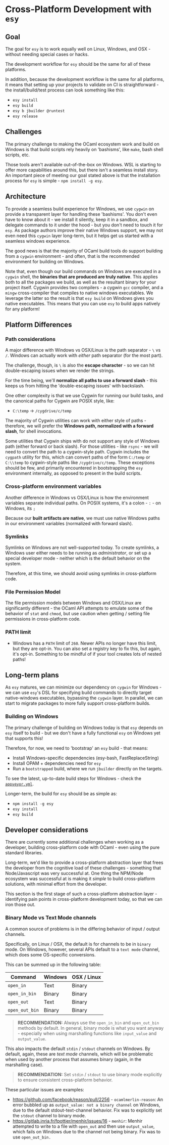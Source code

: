 # Cross-Platform Development with `esy`

## Goal

The goal for `esy` is to work equally well on Linux, Windows, and OSX - without needing special cases or hacks.

The development workflow for `esy` should be the same for all of these platforms.

In addition, because the development workflow is the same for all platforms, it means that setting up your projects to validate on CI is straightforward - the install/build/test process can look something like this:
- `esy install`
- `esy build`
- `esy b jbuilder @runtest`
- `esy release`

## Challenges

The primary challenge to making the OCaml ecosystem work and build on Windows is that build scripts rely heavily on 'bashisms', like `make`, bash shell scripts, etc.

Those tools aren't available out-of-the-box on Windows. WSL is starting to offer more capabilities around this,
but there isn't a seamless install story. An important piece of meeting our goal stated above is that the installation process
for `esy` is simple - `npm install -g esy`.

## Architecture

To provide a seamless build experience for Windows, we use `cygwin` on provide a transparent layer for handling these 'bashisms'. You don't even have to know about it - we install it silently, keep it in a sandbox, and delegate commands to it under the hood - but you don't need to touch it for `esy`. As package authors improve their native Windows support, we may not even need this `cygwin` layer long-term, but it helps get us started with a seamless windows experience.

The good news is that the majority of OCaml build tools do support building from a `cygwin` environment - and often, that is the recommended environment for building on Windows.

Note that, even though our build commands on Windows are executed in a `cygwin` shell, the __binaries that are produced are truly native__. This applies both to all the packages we build, as well as the resultant binary for your project itself. Cygwin provides two compilers - a cygwin `gcc` compiler, and a `mingw` cross-compiler that compiles to native windows executables. We leverage the latter so the result is that `esy build` on Windows gives you native executables. This means that you can use `esy` to build apps natively for any platform!

## Platform Differences

### Path considerations

A major difference with Windows vs OSX/Linux is the path separator - `\` vs `/`. Windows can actually work with _either_ path separator (for the most part). 

The challenge, though, is `\` is also the __escape character__ - so we can hit double-escaping issues when we render the strings.

For the time being, we'll __normalize all paths to use a forward slash__ - this keeps us from hitting the 'double-escaping issues' with backslash.

One other complexity is that we use Cygwin for running our build tasks, and the canonical paths for Cygwin are POSIX style, like:
- `C:\temp` -> `/cygdrive/c/temp`

The majority of Cygwin utilities can work with either style of paths - therefore, we will prefer the __Windows path, normalized with a forward slash__, for shell invocations.

Some utilities that Cygwin ships with do not support any style of Windows path (either forward or back slash). For those utilities - like `rsync` - we will need to convert the path to a cygwin-style path. Cygwin includes the `cygpath` utility for this, which can convert paths of the form `C:/temp` or `C:\\temp` to cygwin-style paths like `/cygdrive/c/temp`. These exceptions should be few, and primarily encountered in bootstrapping the `esy` environment internally, as opposed to present in the build scripts.

### Cross-platform environment variables

Another difference in Windows vs OSX/Linux is how the environment variables separate individual paths. On POSIX systems, it's a colon - `:` - on Windows, its `;`

Because our __built artifacts are native__, we must use native Windows paths in our environment variables (normalized with forward slash).

### Symlinks

Symlinks on Windows are not well-supported today. To create symlinks, a Windows user either needs to be running as _administrator_, or set up a special developer mode - neither which is the default behavior on the system.

Therefore, at this time, we should avoid using symlinks in cross-platform code.

### File Permission Model

The file permission models between Windows and OSX/Linux are significantly different - the OCaml API attempts to emulate some of the behavior of `stat` and `chmod`, but use caution when getting / setting file permissions in cross-platform code.

### PATH limit

- Windows has a `PATH` limit of `260`. Newer APIs no longer have this limit, but they are opt-in. You can also set a registry key to fix this, but again, it's opt-in. Something to be mindful of if your tool creates lots of nested paths!

## Long-term plans

As `esy` matures, we can minimize our dependency on `cygwin` for Windows - we can use `esy`'s DSL for specifying build commands to directly target native-windows executables, bypassing the `cygwin` layer. In parallel, we can start to migrate packages to more fully support cross-platform builds.

### Building on Windows

The primary challenge of building on Windows today is that `esy` depends on `esy` itself to build - but we don't have a fully functional `esy` on Windows yet that supports this!

Therefore, for now, we need to 'bootstrap' an `esy` build - that means:
- Install Windows-specific dependencies (esy-bash, FastReplaceString)
- Install OPAM + dependencies need for `esy`
- Run a `bootstrapped` build, where we run `jbuilder` directly on the targets.

To see the latest, up-to-date build steps for Windows - check the [`appveyor.yml`](https://github.com/esy/esy/blob/master/appveyor.yml).

Longer-term, the build for `esy` should be as simple as:
- `npm install -g esy`
- `esy install`
- `esy build`

## Developer considerations

There are currently some additional challenges when working as a developer, building cross-platform code with OCaml - even using the pure standard libraries.

Long-term, we'd like to provide a cross-platform abstraction layer that frees the developer from the cognitive load of these challenges - something that Node/Javascript was very successful at. One thing the NPM/Node ecosystem was successful at is making it _simple_ to build cross-platform solutions, with minimal effort from the developer.

This section is the first stage of such a cross-platform abstraction layer - identifying pain points in cross-platform development today, so that we can iron those out.

### Binary Mode vs Text Mode channels

A common source of problems is in the differing behavior of input / output channels. 

Specifically, on Linux / OSX, the default is for channels to be in `binary` mode. On Windows, however, several APIs default to a `text mode` channel, which does some OS-specific conversions.

This can be summed up in the following table:

| Command  | Windows  | OSX / Linux  |
|---|---|---|
|`open_in`   | Text   | Binary   |
|`open_in_bin`   | Binary   | Binary |
|`open_out`  | Text  | Binary   |
|`open_out_bin` | Binary | Binary |

> __RECOMMENDATION:__ Always use the `open_in_bin` and `open_out_bin` methods by default. In general, binary mode is what you want anyway - especially when using marshalling functions like `input_value` and `output_value`.

This also impacts the default `stdin` / `stdout` channels on Windows. By default, again, these are _text mode_ channels, which will be problematic when used by another process that assumes binary (again, in the marshalling case).

> __RECOMMENDATION:__ Set `stdin` / `stdout` to use binary mode explicitly to ensure consistent cross-platform behavior.

These particular issues are examples:
- https://github.com/facebook/reason/pull/2256 - `ocamlmerlin-reason`: An error bubbled up as `output_value: not a binary channel` on Windows, due to the default stdout-text-channel behavior. Fix was to explicitly set the `stdout` channel to binary mode.
- https://gitlab.inria.fr/fpottier/menhir/issues/16 - `menhir`: Menhir attempted to write to a file with `open_out` and then use `output_value`, which fails on Windows due to the channel not being binary. Fix was to use `open_out_bin.`
